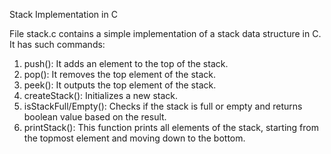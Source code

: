 Stack Implementation in C

File stack.c contains a simple implementation of a stack data structure in C.
It has such commands:

1) push(): It adds an element to the top of the stack.
2) pop():  It removes the top element of the stack.
3) peek(): It outputs the top element of the stack.
4) createStack(): Initializes a new stack.
5) isStackFull/Empty(): Checks if the stack is full or empty and returns boolean value based on the result.
6) printStack(): This function prints all elements of the stack, starting from the topmost element and moving down to the bottom.
